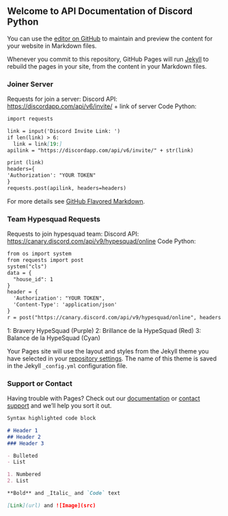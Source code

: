 ## Welcome to API Documentation of Discord Python

You can use the [editor on GitHub](https://github.com/GuyEditDev/api/edit/index/docs/index.md) to maintain and preview the content for your website in Markdown files.

Whenever you commit to this repository, GitHub Pages will run [Jekyll](https://jekyllrb.com/) to rebuild the pages in your site, from the content in your Markdown files.

### Joiner Server

Requests for join a server:
  Discord API: https://discordapp.com/api/v6/invite/ + link of server
  Code Python:
  ```markdown
import requests

link = input('Discord Invite Link: ')
if len(link) > 6:
    link = link[19:]
apilink = "https://discordapp.com/api/v6/invite/" + str(link)

print (link)
headers={
'Authorization': "YOUR TOKEN"
}
requests.post(apilink, headers=headers)
  ```

For more details see [GitHub Flavored Markdown](https://guides.github.com/features/mastering-markdown/).

### Team Hypesquad Requests

Requests to join hypesquad team:
  Discord API: https://canary.discord.com/api/v9/hypesquad/online
  Code Python:
  ```markdown
from os import system
from requests import post
system("cls")
data = {
    "house_id": 1
}
header = {
    'Authorization': "YOUR TOKEN",
    'Content-Type': 'application/json'
}
r = post("https://canary.discord.com/api/v9/hypesquad/online", headers = header, json = data)
  ```
  1: Bravery HypeSquad (Purple)
  2: Brillance de la HypeSquad (Red) 
  3: Balance de la HypeSquad (Cyan)


Your Pages site will use the layout and styles from the Jekyll theme you have selected in your [repository settings](https://github.com/GuyEditDev/api/settings/pages). The name of this theme is saved in the Jekyll `_config.yml` configuration file.

### Support or Contact

Having trouble with Pages? Check out our [documentation](https://docs.github.com/categories/github-pages-basics/) or [contact support](https://support.github.com/contact) and we’ll help you sort it out.


```markdown
Syntax highlighted code block

# Header 1
## Header 2
### Header 3

- Bulleted
- List

1. Numbered
2. List

**Bold** and _Italic_ and `Code` text

[Link](url) and ![Image](src)
```
